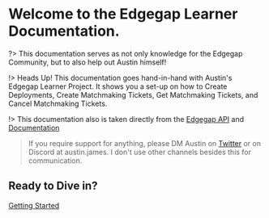 # Welcome to the Edgegap Learner Documentation.
?> This documentation serves as not only knowledge for the Edgegap Community, but to also help out Austin himself!

!> Heads Up! This documentation goes hand-in-hand with Austin's Edgegap Learner Project. It shows you a set-up on how to Create Deployments, Create Matchmaking Tickets, Get Matchmaking Tickets, and Cancel Matchmaking Tickets.

!> This documentation also is taken directly from the [Edgegap API](https://docs.edgegap.com/api/) and [Documentation](https://docs.edgegap.com/docs/)
> If you require support for anything, please DM Austin on [Twitter](https://twitter.com/austinjgaudet) or on Discord at austin.james. I don't use other channels besides this for communication.



## Ready to Dive in?
[Getting Started](requirements)
